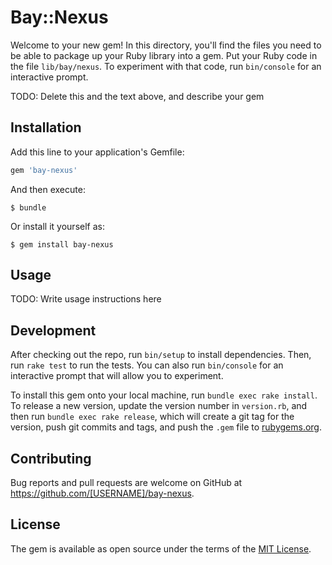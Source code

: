# Bay::Nexus

Welcome to your new gem! In this directory, you'll find the files you need to be able to package up your Ruby library into a gem. Put your Ruby code in the file `lib/bay/nexus`. To experiment with that code, run `bin/console` for an interactive prompt.

TODO: Delete this and the text above, and describe your gem

## Installation

Add this line to your application's Gemfile:

```ruby
gem 'bay-nexus'
```

And then execute:

    $ bundle

Or install it yourself as:

    $ gem install bay-nexus

## Usage

TODO: Write usage instructions here

## Development

After checking out the repo, run `bin/setup` to install dependencies. Then, run `rake test` to run the tests. You can also run `bin/console` for an interactive prompt that will allow you to experiment.

To install this gem onto your local machine, run `bundle exec rake install`. To release a new version, update the version number in `version.rb`, and then run `bundle exec rake release`, which will create a git tag for the version, push git commits and tags, and push the `.gem` file to [rubygems.org](https://rubygems.org).

## Contributing

Bug reports and pull requests are welcome on GitHub at https://github.com/[USERNAME]/bay-nexus.


## License

The gem is available as open source under the terms of the [MIT License](http://opensource.org/licenses/MIT).

